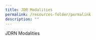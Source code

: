 ```yaml
---
title: JDR Modalities
permalink: /resources-folder/permalink
description: ""
---
```

JDRN Modalities